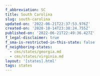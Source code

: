 ```yaml
---
f_abbreviation: SC
title: South Carolina
slug: south-carolina
updated-on: '2022-06-21T22:37:53.976Z'
created-on: '2020-10-14T23:38:24.755Z'
published-on: '2022-06-21T22:49:36.427Z'
f_legal-disclaimer: true
f_sma-is-restricted-in-this-state: false
f_neighboring-states:
  - cms/states/georgia.md
  - cms/states/virginia.md
layout: '[states].html'
tags: states
---
```



